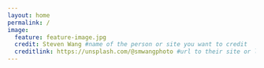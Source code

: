 ```yaml
---
layout: home
permalink: /
image:
  feature: feature-image.jpg
  credit: Steven Wang #name of the person or site you want to credit
  creditlink: https://unsplash.com/@smwangphoto #url to their site or licensing
---
```


<div class="tiles" align="center">



</div><!-- /.tiles -->
